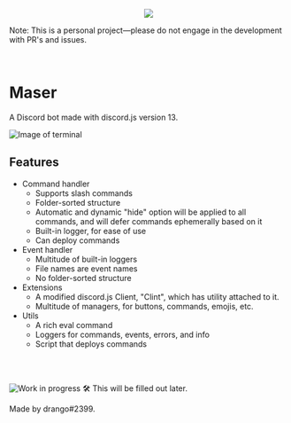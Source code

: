 <p align="center">
    <a href="https://en.wikipedia.org/wiki/Maser">
        <img src="https://i.imgur.com/p0GGPVZ.png" />
    </a>
</p>

Note: This is a personal project—please do not engage in the development with PR's and issues.

<br />

# Maser
A Discord bot made with discord.js version 13.

![Image of terminal](https://i.imgur.com/X6UqMhJ.png)

## Features
* Command handler
    * Supports slash commands
    * Folder-sorted structure
    * Automatic and dynamic "hide" option will be applied to all commands, and will defer commands ephemerally based on it
    * Built-in logger, for ease of use
    * Can deploy commands
* Event handler
    * Multitude of built-in loggers
    * File names are event names
    * No folder-sorted structure
* Extensions
    * A modified discord.js Client, "Clint", which has utility attached to it.
    * Multitude of managers, for buttons, commands, emojis, etc.
* Utils
    * A rich eval command
    * Loggers for commands, events, errors, and info
    * Script that deploys commands

<br /> <br />

![Work in progress](https://i.imgur.com/eS4Md4Q.png)
🛠️ This will be filled out later.

Made by drango#2399.
